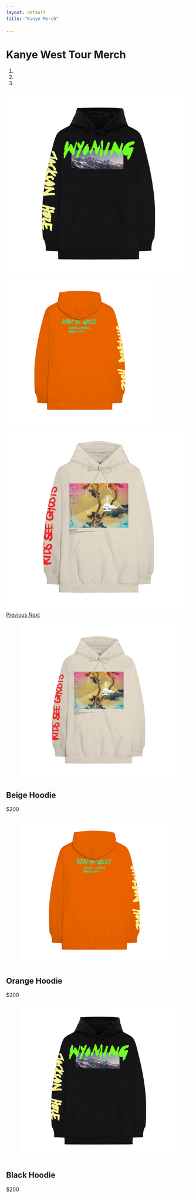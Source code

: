 ```yaml
---
layout: default
title: "Kanye Merch"

---
```


<h1>Kanye West Tour Merch</h1>

<div id="carouselExampleIndicators" class="carousel slide" data-ride="carousel">
  <ol class="carousel-indicators">
    <li data-target="#carouselExampleIndicators" data-slide-to="0" class="active"></li>
    <li data-target="#carouselExampleIndicators" data-slide-to="1"></li>
    <li data-target="#carouselExampleIndicators" data-slide-to="2"></li>
  </ol>
  <div class="carousel-inner">
    <div class="carousel-item active">
      <img class="d-block img-carousel" src="assets/images/wyoming-merch.png" alt="First slide">
    </div>
    <div class="carousel-item">
      <img class="d-block img-carousel" src="/assets/images/orange.png" alt="Second slide">
    </div>
    <div class="carousel-item">
      <img class="d-block img-carousel" src="/assets/images/beige.png" alt="Third slide">
    </div>
  </div>
  <a class="carousel-control-prev" href="#carouselExampleIndicators" role="button" data-slide="prev">
    <span class="carousel-control-prev-icon" aria-hidden="true"></span>
    <span class="sr-only">Previous</span>
  </a>
  <a class="carousel-control-next" href="#carouselExampleIndicators" role="button" data-slide="next">
    <span class="carousel-control-next-icon" aria-hidden="true"></span>
    <span class="sr-only">Next</span>
  </a>
</div>
<section id="projects" class="container flex-column page-section">
        <div class="container flex-cards">
            <div class="card">
                <figure class="card-header">
                    <img src="/assets/images/beige.png" alt="pic 3">
                </figure>
                <div class="card-inner">
                    <h2>Beige Hoodie</h2>
                    <p>$200</p>
                </div>
            </div>
            <div class="card">
                <figure class="card-header">
                    <img src="/assets/images/orange.png" alt="pic 3">
                </figure>
                <div class="card-inner">
                    <h2>Orange Hoodie</h2>      
                     <p>$200</p>
                </div>
            </div>  
            <div class="card">
                <figure class="card-header">
                    <img src="/assets/images/wyoming-merch.png" alt="pic 3">
                </figure>
                <div class="card-inner">
                    <h2>Black Hoodie</h2>      
                     <p>$200</p>
                </div>
            </div>   
        </div>  
</section>
